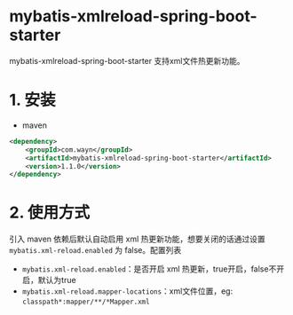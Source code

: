 # mybatis-xmlreload-spring-boot-starter
mybatis-xmlreload-spring-boot-starter 支持xml文件热更新功能。

# 1. 安装
- maven
```xml
<dependency>
    <groupId>com.wayn</groupId>
    <artifactId>mybatis-xmlreload-spring-boot-starter</artifactId>
    <version>1.1.0</version>
</dependency>
```

# 2. 使用方式
引入 maven 依赖后默认自动启用 xml 热更新功能，想要关闭的话通过设置 `mybatis.xml-reload.enabled`
为 false。配置列表
- `mybatis.xml-reload.enabled`：是否开启 xml 热更新，true开启，false不开启，默认为true
- `mybatis.xml-reload.mapper-locations`：xml文件位置，eg: `classpath*:mapper/**/*Mapper.xml`
